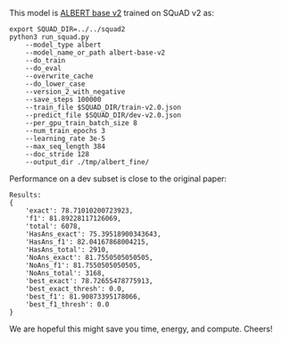 This model is [ALBERT base v2](https://huggingface.co/albert-base-v2) trained on SQuAD v2 as:

```
export SQUAD_DIR=../../squad2
python3 run_squad.py 
    --model_type albert 
    --model_name_or_path albert-base-v2 
    --do_train 
    --do_eval 
    --overwrite_cache 
    --do_lower_case 
    --version_2_with_negative 
    --save_steps 100000 
    --train_file $SQUAD_DIR/train-v2.0.json 
    --predict_file $SQUAD_DIR/dev-v2.0.json 
    --per_gpu_train_batch_size 8 
    --num_train_epochs 3 
    --learning_rate 3e-5 
    --max_seq_length 384 
    --doc_stride 128 
    --output_dir ./tmp/albert_fine/
```

Performance on a dev subset is close to the original paper:

```
Results: 
{
    'exact': 78.71010200723923, 
    'f1': 81.89228117126069, 
    'total': 6078, 
    'HasAns_exact': 75.39518900343643, 
    'HasAns_f1': 82.04167868004215, 
    'HasAns_total': 2910, 
    'NoAns_exact': 81.7550505050505, 
    'NoAns_f1': 81.7550505050505, 
    'NoAns_total': 3168, 
    'best_exact': 78.72655478775913, 
    'best_exact_thresh': 0.0, 
    'best_f1': 81.90873395178066, 
    'best_f1_thresh': 0.0
}
```

We are hopeful this might save you time, energy, and compute. Cheers!